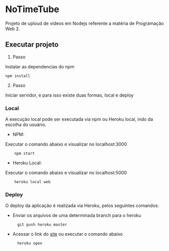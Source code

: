 # NoTimeTube

Projeto de uploud de videos em Nodejs referente a matéria de Programação Web 2.

## Executar projeto

1. Passo

Instalar as dependencias do npm

    npm install

2. Passo

Iniciar servidor, e para isso existe duas formas, local e deploy

### Local

A execução local pode ser executada via npm ou Heroku local, indo da escolha do usuário.

- NPM:

Executar o comando abaixo e visualizar no localhost:3000

        npm start

- Heroku Local:

Executar o comando abaixo e visualizar no localhost:5000

        heroku local web

### Deploy

O deploy da aplicação é realizada via Heroku, pelos seguintes comandos:

- Enviar os arquivos de uma determinada branch para o heroku

        git push heroku master

- Acessar o link do [site](https://notimetube.herokuapp.com/) ou executar o comando abaixo

        heroku open